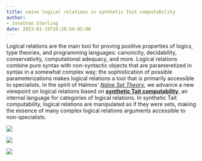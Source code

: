 ```yaml
---
title: naïve logical relations in synthetic Tait computability
author:
- Jonathan Sterling
date: 2023-01-19T10:20:54-05:00
---
```


Logical relations are the main tool for proving positive properties of logics, type theories, and programming languages: canonicity, decidability, conservativity, computational adequacy, and more. Logical relations combine pure syntax with non-syntactic objects that are parameretized in syntax in a somewhat complex way; the sophistication of possible parameterizations makes logical relations a tool that is primarily accessible to specialists. In the spirit of Halmos' [*Naïve Set Theory*](halmos-1974), we advance a new viewpoint on logical relations based on [**synthetic Tait computability**](sterling-2021-thesis), an internal language for categories of logical relations. In synthetic Tait computability, logical relations are manipulated as if they were sets, making the essence of many complex logical relations arguments accessible to non-specialists.

![](jms-000I)

![](jms-000K)

![](jms-000O)
